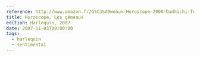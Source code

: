 ```yaml
---
reference: http://www.amazon.fr/G%C3%A9meaux-Horoscope-2008-Dadhichi-Toth/dp/2280834146
title: Horoscope, Les gémeaux
edition: Harlequin, 2007
date: 2007-11-03T00:00:00
tags:
  - harlequin
  - sentimental
---
```

